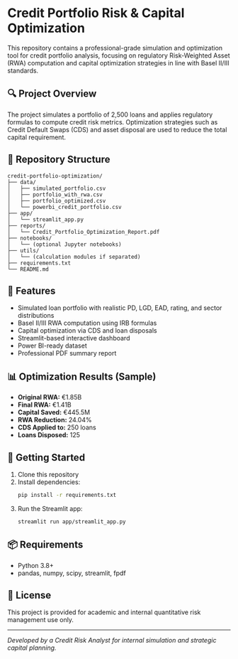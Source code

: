 
# Credit Portfolio Risk & Capital Optimization

This repository contains a professional-grade simulation and optimization tool for credit portfolio analysis,
focusing on regulatory Risk-Weighted Asset (RWA) computation and capital optimization strategies in line with Basel II/III standards.

## 🔍 Project Overview

The project simulates a portfolio of 2,500 loans and applies regulatory formulas to compute credit risk metrics.
Optimization strategies such as Credit Default Swaps (CDS) and asset disposal are used to reduce the total capital requirement.

## 📁 Repository Structure

```
credit-portfolio-optimization/
├── data/
│   ├── simulated_portfolio.csv
│   ├── portfolio_with_rwa.csv
│   ├── portfolio_optimized.csv
│   └── powerbi_credit_portfolio.csv
├── app/
│   └── streamlit_app.py
├── reports/
│   └── Credit_Portfolio_Optimization_Report.pdf
├── notebooks/
│   └── (optional Jupyter notebooks)
├── utils/
│   └── (calculation modules if separated)
├── requirements.txt
└── README.md
```

## 🧮 Features

- Simulated loan portfolio with realistic PD, LGD, EAD, rating, and sector distributions
- Basel II/III RWA computation using IRB formulas
- Capital optimization via CDS and loan disposals
- Streamlit-based interactive dashboard
- Power BI-ready dataset
- Professional PDF summary report

## 📊 Optimization Results (Sample)

- **Original RWA:** €1.85B
- **Final RWA:** €1.41B
- **Capital Saved:** €445.5M
- **RWA Reduction:** 24.04%
- **CDS Applied to:** 250 loans
- **Loans Disposed:** 125

## 🚀 Getting Started

1. Clone this repository
2. Install dependencies:
    ```bash
    pip install -r requirements.txt
    ```
3. Run the Streamlit app:
    ```bash
    streamlit run app/streamlit_app.py
    ```

## 📦 Requirements

- Python 3.8+
- pandas, numpy, scipy, streamlit, fpdf

## 📝 License

This project is provided for academic and internal quantitative risk management use only.

---

*Developed by a Credit Risk Analyst for internal simulation and strategic capital planning.*
